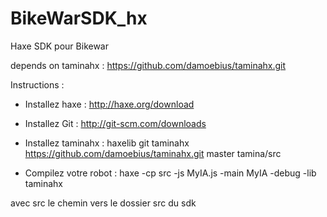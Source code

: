 BikeWarSDK_hx
=============

Haxe SDK pour Bikewar

depends on taminahx : https://github.com/damoebius/taminahx.git

Instructions :

- Installez haxe : 
http://haxe.org/download

- Installez Git : 
http://git-scm.com/downloads

- Installez taminahx : 
haxelib git taminahx https://github.com/damoebius/taminahx.git master tamina/src

- Compilez votre robot : 
haxe -cp src -js MyIA.js -main MyIA -debug -lib taminahx

avec src le chemin vers le dossier src du sdk
